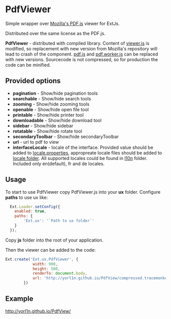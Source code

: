 # PdfViewer
Simple wrapper over [Mozilla's PDF.js](https://github.com/mozilla/pdf.js/) viewer for ExtJs.

Distributed over the same license as the PDF.js.

**PdfViewer** - distributed with compiled library. Content of [viewer.js](https://github.com/yorl1n/PdfView/blob/master/js/pdfjs/viewer.js) is modified, so replacement with new version from Mozilla's repository will lead to crash of the component. [pdf.js](https://github.com/yorl1n/PdfView/blob/master/js/pdfjs/pdf.js) and [pdf.worker.js](https://github.com/yorl1n/PdfView/blob/master/js/pdfjs/pdf.worker.js) can be replaced with new versions. Sourcecode is not compressed, so for production the code can be minified.

Provided options
----------------
- **pagination** - Show/hide pagination tools
- **searchable** - Show/hide search tools
- **zooming** - Show/hide zooming tools
- **openable** - Show/hide open file tool
- **printable** - Show/hide printer tool
- **downloadable** - Show/hide download tool
- **sidebar** - Show/hide sidebar
- **rotatable** - Show/hide rotate tool
- **secondaryToolbar** - Show/hide secondaryToolbar
- **url** - url to pdf to view
- **interfaceLocale** - locale of the interface. Provided value should be added to [locale.properties](https://github.com/yorl1n/PdfView/blob/master/js/pdfjs/locale/locale.properties), appropreate locale files should be added to [locale folder](https://github.com/yorl1n/PdfView/tree/master/js/pdfjs/locale). All supported locales could be found in [l10n](https://github.com/mozilla/pdf.js/tree/master/l10n) folder. Included only en(default), fr and de locales.

Usage
------
To start to use PdfViewer copy PdfViewer.js into your **ux** folder. Configure **paths** to use ux like:

```javascript
  Ext.Loader.setConfig({
    enabled: true,
    paths: {
        'Ext.ux': '`Path to ux folder`'
    }
  });
```

Copy **js** folder into the root of your application.

Then the viewer can be added to the code:
```javascript
Ext.create('Ext.ux.PdfViewer', {
            width: 900,
            height: 500,
            renderTo: document.body,
            url: 'http://yorl1n.github.io/PdfView/compressed.tracemonkey-pldi-09.pdf'
        })
```

Example
--------

http://yorl1n.github.io/PdfView/
